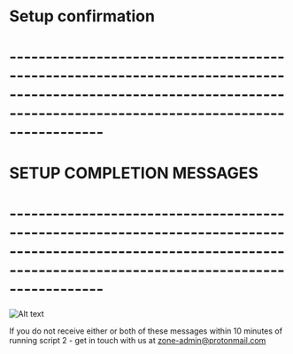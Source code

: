 #  Setup confirmation
#  ---------------------------------------------------------------------------------------------------------------------------------------------------------------------
#  SETUP COMPLETION MESSAGES
#  ---------------------------------------------------------------------------------------------------------------------------------------------------------------------

![Alt text](https://fogbank-reporting-version-release.s3.us-east-1.amazonaws.com/three-progress-messages.png)



If you do not receive either or both of these messages within 10 minutes of running script 2 - get in touch with us at zone-admin@protonmail.com 
